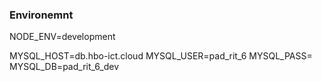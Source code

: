 ### Environemnt

NODE_ENV=development

MYSQL_HOST=db.hbo-ict.cloud
MYSQL_USER=pad_rit_6
MYSQL_PASS=
MYSQL_DB=pad_rit_6_dev